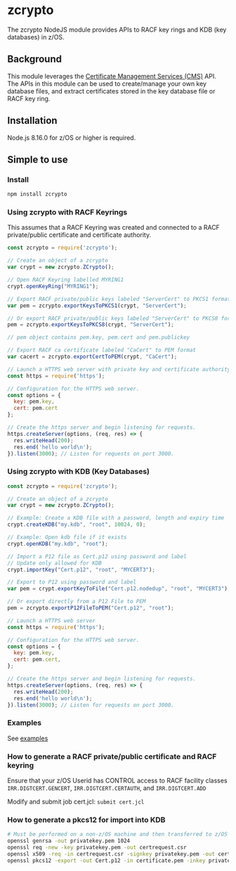 # zcrypto
The zcrypto NodeJS module provides APIs to RACF key rings and KDB (key databases) in z/OS.

## Background

This module leverages the [Certificate Management Services (CMS)](https://www.ibm.com/support/knowledgecenter/en/SSLTBW_2.4.0/com.ibm.zos.v2r4.gska100/sssl2cms1000455.htm) API.
The APIs in this module can be used to create/manage your own key database files,
and extract certificates stored in the key database file or RACF key ring.

## Installation

<!--
This is a [Node.js](https://nodejs.org/en/) module available through the
[npm registry](https://www.npmjs.com/).
-->

Node.js 8.16.0 for z/OS or higher is required.

## Simple to use

### Install

```bash
npm install zcrypto
```

### Using zcrypto with RACF Keyrings
This assumes that a RACF Keyring was created and connected to a RACF private/public certificate and certificate authority.

```js
const zcrypto = require('zcrypto');

// Create an object of a zcrypto
var crypt = new zcrypto.ZCrypto();

// Open RACF Keyring labelled MYRING1
crypt.openKeyRing("MYRING1");

// Export RACF private/public keys labeled "ServerCert" to PKCS1 format
var pem = zcrypto.exportKeysToPKCS1(crypt, "ServerCert");

// Or export RACF private/public keys labeled "ServerCert" to PKCS8 format
pem = zcrypto.exportKeysToPKCS8(crypt, "ServerCert");

// pem object contains pem.key, pem.cert and pem.publickey

// Export RACF ca certificate labeled "CaCert" to PEM format
var cacert = zcrypto.exportCertToPEM(crypt, "CaCert");

// Launch a HTTPS web server with private key and certificate authority
const https = require('https'); 

// Configuration for the HTTPS web server.
const options = {
  key: pem.key,
  cert: pem.cert
};

// Create the https server and begin listening for requests.
https.createServer(options, (req, res) => {
  res.writeHead(200); 
  res.end('hello world\n'); 
}).listen(3000); // Listen for requests on port 3000.
```

### Using zcrypto with KDB (Key Databases)

```js
const zcrypto = require('zcrypto');

// Create an object of a zcrypto
var crypt = new zcrypto.ZCrypto();

// Example: Create a KDB file with a password, length and expiry time
crypt.createKDB("my.kdb", "root", 10024, 0);

// Example: Open kdb file if it exists
crypt.openKDB("my.kdb", "root");

// Import a P12 file as Cert.p12 using password and label
// Update only allowed for KDB
crypt.importKey("Cert.p12", "root", "MYCERT3");

// Export to P12 using password and label
var pem = crypt.exportKeyToFile("Cert.p12.nodedup", "root", "MYCERT3");

// Or export directly from a P12 File to PEM
pem = zcrypto.exportP12FileToPEM("Cert.p12", "root");

// Launch a HTTPS web server
const https = require('https'); 

// Configuration for the HTTPS web server.
const options = {
  key: pem.key,
  cert: pem.cert,
};

// Create the https server and begin listening for requests.
https.createServer(options, (req, res) => {
  res.writeHead(200); 
  res.end('hello world\n'); 
}).listen(3000); // Listen for requests on port 3000.
```

### Examples
See [examples](/examples) 

### How to generate a RACF private/public certificate and RACF keyring
Ensure that your z/OS Userid has CONTROL access to RACF facility classes `IRR.DIGTCERT.GENCERT`, `IRR.DIGTCERT.CERTAUTH`, and `IRR.DIGTCERT.ADD`

Modify and submit job cert.jcl:
`submit cert.jcl`

### How to generate a pkcs12 for import into KDB
```bash
# Must be performed on a non-z/OS machine and then transferred to z/OS as binary
openssl genrsa -out privatekey.pem 1024 
openssl req -new -key privatekey.pem -out certrequest.csr
openssl x509 -req -in certrequest.csr -signkey privatekey.pem -out certificate.pem
openssl pkcs12 -export -out Cert.p12 -in certificate.pem -inkey privatekey.pem -passin pass:password -passout pass:password
```
